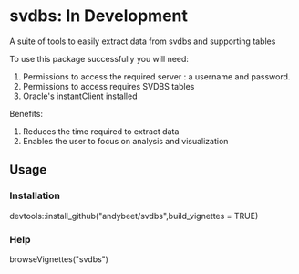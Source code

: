# svdbs: In Development
A suite of tools to easily extract data from svdbs and supporting tables

To use this package successfully you will need:

1. Permissions to access the required server : a username and password.
2. Permissions to access requires SVDBS tables
3. Oracle's instantClient installed

Benefits: 

1. Reduces the time required to extract data
2. Enables the user to focus on analysis and visualization

## Usage

### Installation

devtools::install_github("andybeet/svdbs",build_vignettes = TRUE)

### Help

browseVignettes("svdbs")






